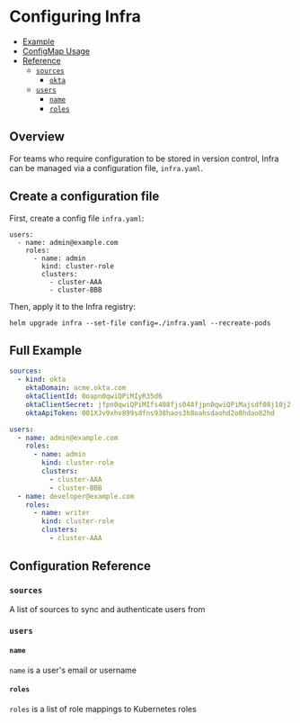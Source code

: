 # Configuring Infra

* [Example](#example)
* [ConfigMap Usage](#configmap-usage)
* [Reference](#reference)
  * [`sources`](#sources)
    * [`okta`](#okta)
  * [`users`](#users)
    * [`name`](#user)
    * [`roles`](#roles)

## Overview

For teams who require configuration to be stored in version control, Infra can be managed via a configuration file, `infra.yaml`.

## Create a configuration file

First, create a config file `infra.yaml`:

```
users:
  - name: admin@example.com
    roles:
      - name: admin
        kind: cluster-role
        clusters:
          - cluster-AAA
          - cluster-BBB
```

Then, apply it to the Infra registry:

```
helm upgrade infra --set-file config=./infra.yaml --recreate-pods
```

## Full Example

```yaml
sources:
  - kind: okta
    oktaDomain: acme.okta.com
    oktaClientId: 0oapn0qwiQPiMIyR35d6
    oktaClientSecret: jfpn0qwiQPiMIfs408fjs048fjpn0qwiQPiMajsdf08j10j2
    oktaApiToken: 001XJv9xhv899sdfns938haos3h8oahsdaohd2o8hdao82hd

users:
  - name: admin@example.com
    roles:
      - name: admin
        kind: cluster-role
        clusters:
          - cluster-AAA
          - cluster-BBB
  - name: developer@example.com
    roles:
      - name: writer
        kind: cluster-role
        clusters:
          - cluster-AAA
```

## Configuration Reference

### `sources`

A list of sources to sync and authenticate users from

### `users`

#### `name`

`name` is a user's email or username

#### `roles`

`roles` is a list of role mappings to Kubernetes roles


